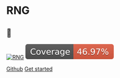 # RNG 
## :rocket:
[![RNG](https://github.com/Dinodanio/release-notes-generator/actions/workflows/test.yml/badge.svg)](https://github.com/Dinodanio/release-notes-generator/actions/workflows/test.yml)
![](assets/codecov.svg)

[Github](https://github.com/Dinodanio/release-notes-generator)
[Get started](getting-started/about.md)